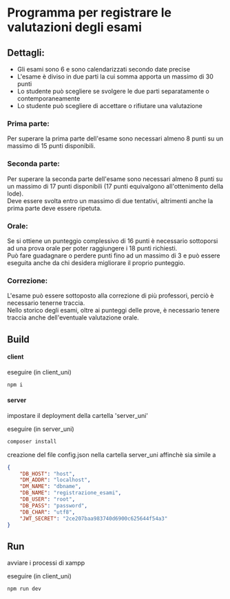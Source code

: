 # Programma per registrare le valutazioni degli esami

## Dettagli:

- Gli esami sono 6 e sono calendarizzati secondo date precise
- L'esame è diviso in due parti la cui somma apporta un massimo di 30 punti
- Lo studente può scegliere se svolgere le due parti separatamente o contemporaneamente
- Lo studente può scegliere di accettare o rifiutare una valutazione

### Prima parte:

Per superare la prima parte dell'esame sono necessari almeno 8 punti su un massimo di 15 punti disponibili.

### Seconda parte:

Per superare la seconda parte dell'esame sono necessari almeno 8 punti su un massimo di 17 punti disponibili (17 punti equivalgono all'ottenimento della lode).  
Deve essere svolta entro un massimo di due tentativi, altrimenti anche la prima parte deve essere ripetuta.

### Orale:

Se si ottiene un punteggio complessivo di 16 punti è necessario sottoporsi ad una prova orale per poter raggiungere i 18 punti richiesti.  
Può fare guadagnare o perdere punti fino ad un massimo di 3 e può essere eseguita anche da chi desidera migliorare il proprio punteggio.

### Correzione:

L'esame può essere sottoposto alla correzione di più professori, perciò è necessario tenerne traccia.  
Nello storico degli esami, oltre ai punteggi delle prove, è necessario tenere traccia anche dell'eventuale valutazione orale.

## Build

#### client

eseguire (in client_uni)

```bash
npm i
```

#### server

impostare il deployment della cartella 'server_uni'

eseguire (in server_uni)

```bash
composer install
```

creazione del file config.json nella cartella server_uni affinchè sia simile a

```json
{
	"DB_HOST": "host",
	"DM_ADDR": "localhost",
	"DM_NAME": "dbname",
	"DB_NAME": "registrazione_esami",
	"DB_USER": "root",
	"DB_PASS": "password",
	"DB_CHAR": "utf8",
	"JWT_SECRET": "2ce207baa983740d6900c625644f54a3"
}
```

## Run

avviare i processi di xampp

eseguire (in client_uni)

```bash
npm run dev
```
